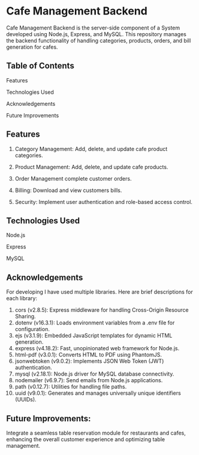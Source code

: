 # Cafe Management Backend

Cafe Management Backend is the server-side component of a System developed using Node.js, Express, and MySQL. This repository manages the backend functionality of handling categories, products, orders, and bill generation for cafes.

## Table of Contents
Features

Technologies Used

Acknowledgements

Future Improvements

## Features
1. Category Management:
    Add, delete, and update cafe product categories.

2. Product Management:
    Add, delete, and update cafe products.

3. Order Management
    complete customer orders.

4. Billing:
    Download and view customers bills.

5. Security:
    Implement user authentication and role-based access control.

## Technologies Used
Node.js

Express

MySQL

## Acknowledgements
For developing I have used multiple libraries. Here are brief descriptions for each library:

1. cors (v2.8.5):
    Express middleware for handling Cross-Origin Resource Sharing.
2. dotenv (v16.3.1):
    Loads environment variables from a .env file for configuration.
3. ejs (v3.1.9):
    Embedded JavaScript templates for dynamic HTML generation.
4. express (v4.18.2):
    Fast, unopinionated web framework for Node.js.
5. html-pdf (v3.0.1):
    Converts HTML to PDF using PhantomJS.
6. jsonwebtoken (v9.0.2):
    Implements JSON Web Token (JWT) authentication.
7. mysql (v2.18.1):
    Node.js driver for MySQL database connectivity.
8. nodemailer (v6.9.7):
    Send emails from Node.js applications.
9. path (v0.12.7):
    Utilities for handling file paths.
10. uuid (v9.0.1):
    Generates and manages universally unique identifiers (UUIDs).

## Future Improvements:
Integrate a seamless table reservation module for restaurants and cafes, enhancing the overall customer experience and optimizing table management.
